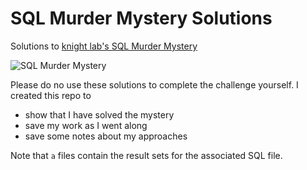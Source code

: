 # SQL Murder Mystery Solutions
Solutions to [knight lab's SQL Murder Mystery](https://mystery.knightlab.com/)


![SQL Murder Mystery](https://mystery.knightlab.com/174092-clue-illustration.png "SQL Murder Mystery")


Please do no use these solutions to complete the challenge yourself. I created this repo to
* show that I have solved the mystery
* save my work as I went along
* save some notes about my approaches

Note that `a` files contain the result sets for the associated SQL file.
